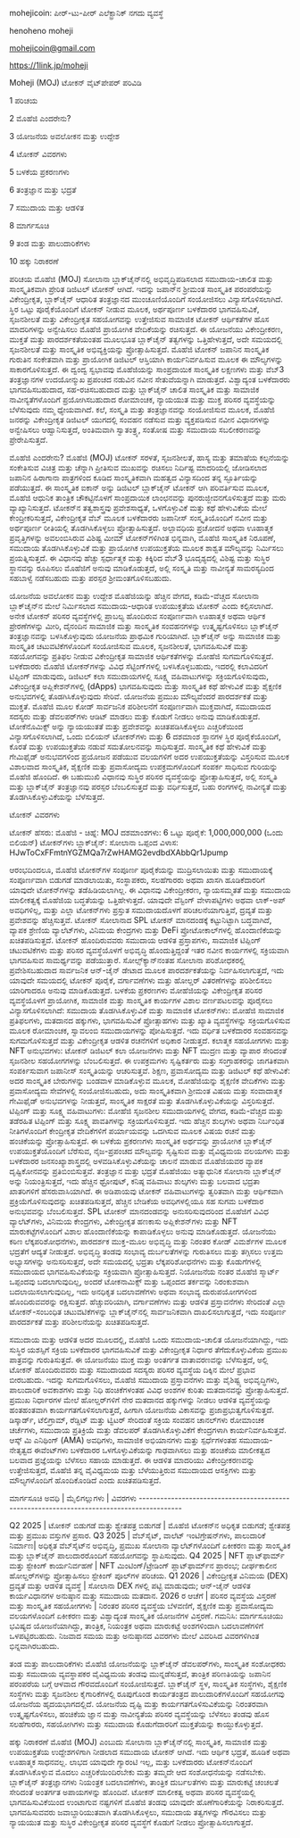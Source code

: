 mohejicoin: ಪೀರ್-ಟು-ಪೀರ್ ಎಲೆಕ್ಟ್ರಾನಿಕ್ ನಗದು ವ್ಯವಸ್ಥೆ

henoheno moheji

mohejicoin@gmail.com

https://1link.jp/moheji

Moheji (MOJ) ಟೋಕನ್ ವೈಟ್‌ಪೇಪರ್ ಪರಿವಿಡಿ

1 ಪರಿಚಯ

2 ಮೊಹೆಜಿ ಎಂದರೇನು?

3 ಯೋಜನೆಯ ಅವಲೋಕನ ಮತ್ತು ಉದ್ದೇಶ

4 ಟೋಕನ್ ವಿವರಗಳು

5 ಬಳಕೆಯ ಪ್ರಕರಣಗಳು

6 ತಂತ್ರಜ್ಞಾನ ಮತ್ತು ಭದ್ರತೆ

7 ಸಮುದಾಯ ಮತ್ತು ಆಡಳಿತ

8 ಮಾರ್ಗಸೂಚಿ

9 ತಂಡ ಮತ್ತು ಪಾಲುದಾರಿಕೆಗಳು

10 ಹಕ್ಕು ನಿರಾಕರಣೆ

ಪರಿಚಯ ಮೊಹೆಜಿ (MOJ) ಸೋಲಾನಾ ಬ್ಲಾಕ್‌ಚೈನ್‌ನಲ್ಲಿ ಅಭಿವೃದ್ಧಿಪಡಿಸಲಾದ ಸಮುದಾಯ-ಚಾಲಿತ ಮತ್ತು ಸಾಂಸ್ಕೃತಿಕವಾಗಿ ಪ್ರೇರಿತ ಡಿಜಿಟಲ್ ಟೋಕನ್ ಆಗಿದೆ. ಇದನ್ನು ಜಪಾನ್‌ನ ಶ್ರೀಮಂತ ಸಾಂಸ್ಕೃತಿಕ ಪರಂಪರೆಯನ್ನು ವಿಕೇಂದ್ರೀಕೃತ, ಬ್ಲಾಕ್‌ಚೈನ್ ಆಧಾರಿತ ತಂತ್ರಜ್ಞಾನದ ಮುಂಚೂಣಿಯೊಂದಿಗೆ ಸಂಯೋಜಿಸಲು ವಿನ್ಯಾಸಗೊಳಿಸಲಾಗಿದೆ. ಸ್ಥಿರ ಒಟ್ಟು ಪೂರೈಕೆಯೊಂದಿಗೆ ಟೋಕನ್ ನೀಡುವ ಮೂಲಕ, ಅರ್ಥಪೂರ್ಣ ಬಳಕೆದಾರರ ಭಾಗವಹಿಸುವಿಕೆ, ಸೃಜನಶೀಲತೆ ಮತ್ತು ವಿಕೇಂದ್ರೀಕೃತ ಸಹಯೋಗವನ್ನು ಉತ್ತೇಜಿಸುವ ಸಾಮಾಜಿಕ ಟೋಕನ್ ಆರ್ಥಿಕತೆಗಳ ಹೊಸ ಮಾದರಿಗಳನ್ನು ಅನ್ವೇಷಿಸಲು ಮೊಹೆಜಿ ಪ್ರಾಯೋಗಿಕ ವೇದಿಕೆಯನ್ನು ರಚಿಸುತ್ತದೆ. ಈ ಯೋಜನೆಯು ವಿಕೇಂದ್ರೀಕರಣ, ಮುಕ್ತತೆ ಮತ್ತು ಪಾರದರ್ಶಕತೆಯಂತಹ ಮೂಲಭೂತ ಬ್ಲಾಕ್‌ಚೈನ್ ತತ್ವಗಳನ್ನು ಒತ್ತಿಹೇಳುತ್ತದೆ, ಅದೇ ಸಮಯದಲ್ಲಿ ಸೃಜನಶೀಲತೆ ಮತ್ತು ಸಾಂಸ್ಕೃತಿಕ ಅಭಿವ್ಯಕ್ತಿಯನ್ನು ಪ್ರೋತ್ಸಾಹಿಸುತ್ತದೆ. ಮೊಹೆಜಿ ಟೋಕನ್ ಜಪಾನಿನ ಸಾಂಸ್ಕೃತಿಕ ಗುರುತಿನ ಸಂಕೇತವಾಗಿ ಮತ್ತು ಪ್ರಾಯೋಗಿಕ ಡಿಜಿಟಲ್ ಆಸ್ತಿಯಾಗಿ ಕಾರ್ಯನಿರ್ವಹಿಸುವ ಮೂಲಕ ಈ ಮೌಲ್ಯಗಳನ್ನು ಸಾಕಾರಗೊಳಿಸುತ್ತದೆ. ಈ ದ್ವಂದ್ವ ಸ್ವಭಾವವು ಮೊಹೆಜಿಯನ್ನು ಸಾಂಪ್ರದಾಯಿಕ ಸಾಂಸ್ಕೃತಿಕ ಲಕ್ಷಣಗಳು ಮತ್ತು ವೆಬ್3 ತಂತ್ರಜ್ಞಾನಗಳ ಉದಯೋನ್ಮುಖ ಪ್ರಪಂಚದ ನಡುವಿನ ನವೀನ ಸೇತುವೆಯನ್ನಾಗಿ ಮಾಡುತ್ತದೆ. ವಿಶ್ವಾದ್ಯಂತ ಬಳಕೆದಾರರು ಭಾಗವಹಿಸಬಹುದಾದ, ಸಹ-ರಚಿಸಬಹುದಾದ ಮತ್ತು ಬ್ಲಾಕ್‌ಚೈನ್ ಚಾಲಿತ ಸಾಂಸ್ಕೃತಿಕ ಮತ್ತು ಸಾಮಾಜಿಕ ನಾವೀನ್ಯತೆಗಳೊಂದಿಗೆ ಪ್ರಯೋಗಿಸಬಹುದಾದ ರೋಮಾಂಚಕ, ನ್ಯಾಯಯುತ ಮತ್ತು ಮುಕ್ತ ಪರಿಸರ ವ್ಯವಸ್ಥೆಯನ್ನು ಬೆಳೆಸುವುದು ನಮ್ಮ ಧ್ಯೇಯವಾಗಿದೆ. ಕಲೆ, ಸಂಸ್ಕೃತಿ ಮತ್ತು ತಂತ್ರಜ್ಞಾನವನ್ನು ಸಂಯೋಜಿಸುವ ಮೂಲಕ, ಮೊಹೆಜಿ ಜನರನ್ನು ವಿಕೇಂದ್ರೀಕೃತ ಡಿಜಿಟಲ್ ಯುಗದಲ್ಲಿ ಸಂವಹನ ನಡೆಸುವ ಮತ್ತು ವ್ಯಕ್ತಪಡಿಸುವ ನವೀನ ವಿಧಾನಗಳನ್ನು ಅನ್ವೇಷಿಸಲು ಆಹ್ವಾನಿಸುತ್ತದೆ, ಅಂತಿಮವಾಗಿ ಸ್ವಾತಂತ್ರ್ಯ, ಸಂತೋಷ ಮತ್ತು ಸಮುದಾಯ ಸಬಲೀಕರಣವನ್ನು ಪ್ರೇರೇಪಿಸುತ್ತದೆ.

ಮೊಹೆಜಿ ಎಂದರೇನು? ಮೊಹೆಜಿ (MOJ) ಟೋಕನ್ ಸರಳತೆ, ಸೃಜನಶೀಲತೆ, ಹಾಸ್ಯ ಮತ್ತು ತಮಾಷೆಯ ಕಲ್ಪನೆಯನ್ನು ಸಂಕೇತಿಸುವ ವಿಚಿತ್ರ ಮತ್ತು ಚೆನ್ನಾಗಿ ಪ್ರೀತಿಸುವ ಮುಖವನ್ನು ರಚಿಸಲು ನಿರ್ದಿಷ್ಟ ಮಾದರಿಯಲ್ಲಿ ಜೋಡಿಸಲಾದ ಜಪಾನಿನ ಹಿರಾಗಾನಾ ಪಾತ್ರಗಳಿಂದ ಕೂಡಿದ ಸಾಂಸ್ಕೃತಿಕವಾಗಿ ಮಹತ್ವದ ವಿನ್ಯಾಸದಿಂದ ತನ್ನ ಸ್ಫೂರ್ತಿಯನ್ನು ಪಡೆಯುತ್ತದೆ. ಈ ಸಾಂಸ್ಕೃತಿಕ ಐಕಾನ್ ಅನ್ನು ಡಿಜಿಟಲ್ ಬ್ಲಾಕ್‌ಚೈನ್ ಟೋಕನ್ ಆಗಿ ಪರಿವರ್ತಿಸುವ ಮೂಲಕ, ಮೊಹೆಜಿ ಆಧುನಿಕ ತಾಂತ್ರಿಕ ಚೌಕಟ್ಟಿನೊಳಗೆ ಸಾಂಪ್ರದಾಯಿಕ ಲಾಂಛನವನ್ನು ಪುನರುಜ್ಜೀವನಗೊಳಿಸುತ್ತದೆ ಮತ್ತು ಮರು ವ್ಯಾಖ್ಯಾನಿಸುತ್ತದೆ. ಟೋಕನ್‌ನ ತತ್ವಶಾಸ್ತ್ರವು ಪ್ರವೇಶಸಾಧ್ಯತೆ, ಒಳಗೊಳ್ಳುವಿಕೆ ಮತ್ತು ಕಥೆ ಹೇಳುವಿಕೆಯ ಮೇಲೆ ಕೇಂದ್ರೀಕರಿಸುತ್ತದೆ, ವಿಕೇಂದ್ರೀಕೃತ ವೆಬ್ ಮೂಲಕ ಬಳಕೆದಾರರು ಜಪಾನೀಸ್ ಸಂಸ್ಕೃತಿಯೊಂದಿಗೆ ನವೀನ ಮತ್ತು ಅರ್ಥಪೂರ್ಣ ರೀತಿಯಲ್ಲಿ ತೊಡಗಿಸಿಕೊಳ್ಳಲು ಪ್ರೋತ್ಸಾಹಿಸುತ್ತದೆ. ಅಲ್ಪಾವಧಿಯ ಪ್ರಚೋದನೆ ಅಥವಾ ಊಹಾತ್ಮಕ ಪ್ರವೃತ್ತಿಗಳನ್ನು ಅವಲಂಬಿಸಿರುವ ವಿಶಿಷ್ಟ ಮೀಮ್ ಟೋಕನ್‌ಗಳಿಗಿಂತ ಭಿನ್ನವಾಗಿ, ಮೊಹೆಜಿ ಸಾಂಸ್ಕೃತಿಕ ನಿರೂಪಣೆ, ಸಮುದಾಯ ತೊಡಗಿಸಿಕೊಳ್ಳುವಿಕೆ ಮತ್ತು ಪ್ರಾಯೋಗಿಕ ಉಪಯುಕ್ತತೆಯ ಮೂಲಕ ಶಾಶ್ವತ ಮೌಲ್ಯವನ್ನು ನಿರ್ಮಿಸಲು ಪ್ರಯತ್ನಿಸುತ್ತದೆ. ಈ ವಿಧಾನವು ಹೆಚ್ಚು ಸ್ಪರ್ಧಾತ್ಮಕ ಮತ್ತು ಕಿಕ್ಕಿರಿದ ವೆಬ್3 ಭೂದೃಶ್ಯದಲ್ಲಿ ವಿಶಿಷ್ಟ ಮತ್ತು ಸುಸ್ಥಿರ ಸ್ಥಾನವನ್ನು ರೂಪಿಸಲು ಮೊಹೆಜಿಗೆ ಅನುವು ಮಾಡಿಕೊಡುತ್ತದೆ, ಅಲ್ಲಿ ಸಂಸ್ಕೃತಿ ಮತ್ತು ನಾವೀನ್ಯತೆ ಸಾಮರಸ್ಯದಿಂದ ಸಹಬಾಳ್ವೆ ನಡೆಸಬಹುದು ಮತ್ತು ಪರಸ್ಪರ ಶ್ರೀಮಂತಗೊಳಿಸಬಹುದು.

ಯೋಜನೆಯ ಅವಲೋಕನ ಮತ್ತು ಉದ್ದೇಶ ಮೊಹೆಜಿಯನ್ನು ಹೆಚ್ಚಿನ ವೇಗದ, ಕಡಿಮೆ-ವೆಚ್ಚದ ಸೋಲಾನಾ ಬ್ಲಾಕ್‌ಚೈನ್‌ನ ಮೇಲೆ ನಿರ್ಮಿಸಲಾದ ಸಮುದಾಯ-ಆಧಾರಿತ ಉಪಯುಕ್ತತೆಯ ಟೋಕನ್ ಎಂದು ಕಲ್ಪಿಸಲಾಗಿದೆ. ಅನೇಕ ಟೋಕನ್ ಪರಿಸರ ವ್ಯವಸ್ಥೆಗಳಲ್ಲಿ ಪ್ರಾಬಲ್ಯ ಹೊಂದಿರುವ ಸಂಪೂರ್ಣವಾಗಿ ಊಹಾತ್ಮಕ ಅಥವಾ ಆರ್ಥಿಕ ಪ್ರೇರಣೆಗಳನ್ನು ಮೀರಿ, ದೈನಂದಿನ ಸಾಮಾಜಿಕ ಮತ್ತು ಸಾಂಸ್ಕೃತಿಕ ಸಂವಹನಗಳನ್ನು ಉತ್ಕೃಷ್ಟಗೊಳಿಸಲು ಬ್ಲಾಕ್‌ಚೈನ್ ತಂತ್ರಜ್ಞಾನವನ್ನು ಬಳಸಿಕೊಳ್ಳುವುದು ಯೋಜನೆಯ ಪ್ರಾಥಮಿಕ ಗುರಿಯಾಗಿದೆ. ಬ್ಲಾಕ್‌ಚೈನ್‌ ಅನ್ನು ಸಾಮಾಜಿಕ ಮತ್ತು ಸಾಂಸ್ಕೃತಿಕ ಚಟುವಟಿಕೆಗಳೊಂದಿಗೆ ಸಂಯೋಜಿಸುವ ಮೂಲಕ, ಸೃಜನಶೀಲತೆ, ಭಾಗವಹಿಸುವಿಕೆ ಮತ್ತು ಸಹಯೋಗವನ್ನು ಪ್ರತಿಫಲ ನೀಡುವ ವಿಕೇಂದ್ರೀಕೃತ ಸಾಮಾಜಿಕ ಆರ್ಥಿಕತೆಗಳನ್ನು ಮೋಹೆಜಿ ಸುಗಮಗೊಳಿಸುತ್ತದೆ. ಬಳಕೆದಾರರು ಮೊಹೆಜಿ ಟೋಕನ್‌ಗಳನ್ನು ವಿವಿಧ ಸೆಟ್ಟಿಂಗ್‌ಗಳಲ್ಲಿ ಬಳಸಿಕೊಳ್ಳಬಹುದು, ಇದರಲ್ಲಿ ಕಲಾವಿದರಿಗೆ ಟಿಪ್ಪಿಂಗ್ ಮಾಡುವುದು, ಡಿಜಿಟಲ್ ಕಲಾ ಸಮುದಾಯಗಳಲ್ಲಿ ಸೂಕ್ಷ್ಮ ವಹಿವಾಟುಗಳನ್ನು ಸಕ್ರಿಯಗೊಳಿಸುವುದು, ವಿಕೇಂದ್ರೀಕೃತ ಅಪ್ಲಿಕೇಶನ್‌ಗಳಲ್ಲಿ (dApps) ಭಾಗವಹಿಸುವುದು ಮತ್ತು ಸಾಂಸ್ಕೃತಿಕ ಕಥೆ ಹೇಳುವಿಕೆ ಮತ್ತು ಶೈಕ್ಷಣಿಕ ಅನುಭವಗಳಲ್ಲಿ ತೊಡಗಿಸಿಕೊಳ್ಳುವುದು ಸೇರಿವೆ. ಯೋಜನೆಯ ಪ್ರಮುಖ ಮೌಲ್ಯವೆಂದರೆ ಪಾರದರ್ಶಕತೆ ಮತ್ತು ಮುಕ್ತತೆ. ಮೊಹೆಜಿ ಮೂಲ ಕೋಡ್ ಸಾರ್ವಜನಿಕ ಪರಿಶೀಲನೆಗೆ ಸಂಪೂರ್ಣವಾಗಿ ಮುಕ್ತವಾಗಿದೆ, ಸಮುದಾಯದ ಸದಸ್ಯರು ಮತ್ತು ಡೆವಲಪರ್‌ಗಳು ಆಡಿಟ್ ಮಾಡಲು ಮತ್ತು ಕೊಡುಗೆ ನೀಡಲು ಅನುವು ಮಾಡಿಕೊಡುತ್ತದೆ. ಟೋಕೆನೊಮಿಕ್ಸ್ ಅನ್ನು ನ್ಯಾಯಯುತತೆ ಮತ್ತು ಪ್ರವೇಶವನ್ನು ಖಚಿತಪಡಿಸಿಕೊಳ್ಳಲು ಎಚ್ಚರಿಕೆಯಿಂದ ವಿನ್ಯಾಸಗೊಳಿಸಲಾಗಿದೆ, ಒಂದು ಬಿಲಿಯನ್ ಟೋಕನ್‌ಗಳು ಮತ್ತು 6 ದಶಮಾಂಶ ಸ್ಥಾನಗಳ ಸ್ಥಿರ ಪೂರೈಕೆಯೊಂದಿಗೆ, ಕೊರತೆ ಮತ್ತು ಉಪಯುಕ್ತತೆಯ ನಡುವೆ ಸಮತೋಲನವನ್ನು ಸಾಧಿಸುತ್ತದೆ. ಸಾಂಸ್ಕೃತಿಕ ಕಥೆ ಹೇಳುವಿಕೆ ಮತ್ತು ಗೇಮಿಫೈಡ್ ಅನುಭವಗಳಿಂದ ಪ್ರಯೋಜನ ಪಡೆಯುವ ವಲಯಗಳಿಗೆ ಅದರ ಉಪಯುಕ್ತತೆಯನ್ನು ವಿಸ್ತರಿಸುವ ಮೂಲಕ ವಿಶಾಲವಾದ ಸಾಂಸ್ಕೃತಿಕ, ಶೈಕ್ಷಣಿಕ ಮತ್ತು ಪ್ರವಾಸೋದ್ಯಮ ಉಪಕ್ರಮಗಳೊಂದಿಗೆ ಸಂಪರ್ಕ ಸಾಧಿಸುವ ಗುರಿಯನ್ನು ಮೊಹೆಜಿ ಹೊಂದಿದೆ. ಈ ಬಹುಮುಖಿ ವಿಧಾನವು ಸುಸ್ಥಿರ ಪರಿಸರ ವ್ಯವಸ್ಥೆಯನ್ನು ಪ್ರೋತ್ಸಾಹಿಸುತ್ತದೆ, ಅಲ್ಲಿ ಸಂಸ್ಕೃತಿ ಮತ್ತು ಬ್ಲಾಕ್‌ಚೈನ್ ತಂತ್ರಜ್ಞಾನವು ಪರಸ್ಪರ ಬೆಂಬಲಿಸುತ್ತದೆ ಮತ್ತು ವರ್ಧಿಸುತ್ತದೆ, ಬಹು ರಂಗಗಳಲ್ಲಿ ನಾವೀನ್ಯತೆ ಮತ್ತು ತೊಡಗಿಸಿಕೊಳ್ಳುವಿಕೆಯನ್ನು ಬೆಳೆಸುತ್ತದೆ.

ಟೋಕನ್ ವಿವರಗಳು

ಟೋಕನ್ ಹೆಸರು: ಮೊಹೆಜಿ - ಚಿಹ್ನೆ: MOJ
ದಶಮಾಂಶಗಳು: 6
ಒಟ್ಟು ಪೂರೈಕೆ: 1,000,000,000 (ಒಂದು ಬಿಲಿಯನ್) ಟೋಕನ್‌ಗಳು
ಬ್ಲಾಕ್‌ಚೈನ್: ಸೋಲಾನಾ
ಒಪ್ಪಂದ ವಿಳಾಸ: HJwToCxFFmtnYGZMQa7rZwHAMG2evdbdXAbbQr1Jpump

ಆರಂಭದಿಂದಲೂ, ಮೊಹೆಜಿ ಟೋಕನ್‌ಗಳ ಸಂಪೂರ್ಣ ಪೂರೈಕೆಯನ್ನು ಮುದ್ರಿಸಲಾಯಿತು ಮತ್ತು ಸಮುದಾಯಕ್ಕೆ ಸಂಪೂರ್ಣವಾಗಿ ಬಿಡುಗಡೆ ಮಾಡಲಾಯಿತು, ಸಂಸ್ಥಾಪಕರು, ಸಲಹೆಗಾರರು ಅಥವಾ ಖಾಸಗಿ ಹೂಡಿಕೆದಾರರಿಗೆ ಯಾವುದೇ ಟೋಕನ್‌ಗಳನ್ನು ತಡೆಹಿಡಿಯಲಾಗಿಲ್ಲ. ಈ ವಿಧಾನವು ವಿಕೇಂದ್ರೀಕರಣ, ನ್ಯಾಯಸಮ್ಮತತೆ ಮತ್ತು ಸಮುದಾಯ ಮಾಲೀಕತ್ವಕ್ಕೆ ಮೊಹೆಜಿಯ ಬದ್ಧತೆಯನ್ನು ಒತ್ತಿಹೇಳುತ್ತದೆ. ಯಾವುದೇ ವೆಸ್ಟಿಂಗ್ ವೇಳಾಪಟ್ಟಿಗಳು ಅಥವಾ ಲಾಕ್-ಅಪ್ ಅವಧಿಗಳಿಲ್ಲ, ಮತ್ತು ಎಲ್ಲಾ ಟೋಕನ್‌ಗಳು ಪ್ರಸ್ತುತ ಸಮುದಾಯದೊಳಗೆ ಪರಿಚಲನೆಯಾಗುತ್ತಿವೆ, ದ್ರವ್ಯತೆ ಮತ್ತು ಪ್ರವೇಶವನ್ನು ಹೆಚ್ಚಿಸುತ್ತವೆ. ಟೋಕನ್ ಸೋಲಾನಾದ SPL ಟೋಕನ್ ಮಾನದಂಡಕ್ಕೆ ಕಟ್ಟುನಿಟ್ಟಾಗಿ ಬದ್ಧವಾಗಿದೆ, ವ್ಯಾಪಕ ಶ್ರೇಣಿಯ ವ್ಯಾಲೆಟ್‌ಗಳು, ವಿನಿಮಯ ಕೇಂದ್ರಗಳು ಮತ್ತು DeFi ಪ್ರೋಟೋಕಾಲ್‌ಗಳಲ್ಲಿ ಹೊಂದಾಣಿಕೆಯನ್ನು ಖಚಿತಪಡಿಸುತ್ತದೆ. ಟೋಕನ್ ಹೊಂದಿರುವವರು ಸಮುದಾಯ ಆಡಳಿತ ಪ್ರಸ್ತಾಪಗಳು, ಸಾಮಾಜಿಕ ಟಿಪ್ಪಿಂಗ್ ಚಟುವಟಿಕೆಗಳು ಮತ್ತು ಪರಿಸರ ವ್ಯವಸ್ಥೆಯೊಳಗೆ ಅಭಿವೃದ್ಧಿ ಹೊಂದುತ್ತಿದ್ದಂತೆ ಇತರ ನವೀನ ಕಾರ್ಯಗಳಲ್ಲಿ ಸಕ್ರಿಯವಾಗಿ ಭಾಗವಹಿಸುವ ಸಾಮರ್ಥ್ಯವನ್ನು ಪಡೆಯುತ್ತಾರೆ. ಸೋಲ್ಸ್‌ಕ್ಯಾನ್‌ನಂತಹ ಸೋಲಾನಾ ಪರಿಶೋಧಕರಲ್ಲಿ ಪ್ರವೇಶಿಸಬಹುದಾದ ಸಾರ್ವಜನಿಕ ಆನ್-ಚೈನ್ ಡೇಟಾದ ಮೂಲಕ ಪಾರದರ್ಶಕತೆಯನ್ನು ನಿರ್ವಹಿಸಲಾಗುತ್ತದೆ, ಇದು ಯಾವುದೇ ಸಮಯದಲ್ಲಿ ಟೋಕನ್ ಪೂರೈಕೆ, ವರ್ಗಾವಣೆಗಳು ಮತ್ತು ಹೋಲ್ಡರ್ ವಿತರಣೆಗಳನ್ನು ಪರಿಶೀಲಿಸಲು ಯಾರಿಗಾದರೂ ಅನುವು ಮಾಡಿಕೊಡುತ್ತದೆ.
ಬಳಕೆಯ ಪ್ರಕರಣಗಳು ಮೋಹೆಜಿಯನ್ನು ವಿಕೇಂದ್ರೀಕೃತ ಪರಿಸರ ವ್ಯವಸ್ಥೆಯೊಳಗೆ ಪ್ರಾಯೋಗಿಕ, ಸಾಮಾಜಿಕ ಮತ್ತು ಸಾಂಸ್ಕೃತಿಕ ಕಾರ್ಯಗಳ ವಿಶಾಲ ವರ್ಣಪಟಲವನ್ನು ಪೂರೈಸಲು ವಿನ್ಯಾಸಗೊಳಿಸಲಾಗಿದೆ:
ಸಮುದಾಯ ತೊಡಗಿಸಿಕೊಳ್ಳುವಿಕೆ ಮತ್ತು ಸಾಮಾಜಿಕ ಟೋಕನ್‌ಗಳು: ಮೋಹೆಜಿ ಸಾಮಾಜಿಕ ಪ್ರತಿಫಲಗಳು, ಮತದಾನದ ಹಕ್ಕುಗಳು, ಭಾಗವಹಿಸುವಿಕೆ ಪ್ರೋತ್ಸಾಹಗಳು ಮತ್ತು ಖ್ಯಾತಿ ವ್ಯವಸ್ಥೆಗಳನ್ನು ಸಕ್ರಿಯಗೊಳಿಸುವ ಮೂಲಕ ರೋಮಾಂಚಕ, ಸ್ವಾವಲಂಬಿ ಸಮುದಾಯಗಳನ್ನು ಪೋಷಿಸುತ್ತದೆ. ಇದು ವರ್ಧಿತ ಬಳಕೆದಾರರ ಸಂವಹನವನ್ನು ಸುಗಮಗೊಳಿಸುತ್ತದೆ ಮತ್ತು ವಿಕೇಂದ್ರೀಕೃತ ಆಡಳಿತ ರಚನೆಗಳಿಗೆ ಅಧಿಕಾರ ನೀಡುತ್ತದೆ.
ಕಲಾತ್ಮಕ ಸಹಯೋಗಗಳು ಮತ್ತು NFT ಅನುಭವಗಳು: ಟೋಕನ್ ಡಿಜಿಟಲ್ ಕಲಾ ಯೋಜನೆಗಳು ಮತ್ತು NFT ಮುದ್ರಣ ಮತ್ತು ವ್ಯಾಪಾರ ಸೇರಿದಂತೆ ಸೃಜನಶೀಲ ಸಹಯೋಗಗಳನ್ನು ಬೆಂಬಲಿಸುತ್ತದೆ. ಈ ಉಪಕ್ರಮಗಳು ಸೃಷ್ಟಿಕರ್ತರು ಮತ್ತು ಸಂಗ್ರಾಹಕರನ್ನು ಜಾಗತಿಕವಾಗಿ ಸಂಪರ್ಕಿಸುವಾಗ ಜಪಾನೀಸ್ ಸಂಸ್ಕೃತಿಯನ್ನು ಆಚರಿಸುತ್ತವೆ.
ಶಿಕ್ಷಣ, ಪ್ರವಾಸೋದ್ಯಮ ಮತ್ತು ಡಿಜಿಟಲ್ ಕಥೆ ಹೇಳುವಿಕೆ: ಅದರ ಸಾಂಸ್ಕೃತಿಕ ಬೇರುಗಳನ್ನು ಬಂಡವಾಳ ಮಾಡಿಕೊಳ್ಳುವ ಮೂಲಕ, ಮೋಹೆಜಿಯನ್ನು ಶೈಕ್ಷಣಿಕ ವೇದಿಕೆಗಳು ಮತ್ತು ಪ್ರವಾಸೋದ್ಯಮ ಸೇವೆಗಳಲ್ಲಿ ಸಂಯೋಜಿಸಬಹುದು, ಅದು ಸಾಂಸ್ಕೃತಿಕವಾಗಿ ಶ್ರೀಮಂತ ವಿಷಯ ಮತ್ತು ಸಂವಾದಾತ್ಮಕ ಗೇಮಿಫೈಡ್ ಅನುಭವಗಳನ್ನು ನೀಡುತ್ತದೆ, ಸಾಂಸ್ಕೃತಿಕ ಸಾಕ್ಷರತೆ ಮತ್ತು ತೊಡಗಿಸಿಕೊಳ್ಳುವಿಕೆಯನ್ನು ವಿಸ್ತರಿಸುತ್ತದೆ.
ಟಿಪ್ಪಿಂಗ್ ಮತ್ತು ಸೂಕ್ಷ್ಮ ವಹಿವಾಟುಗಳು: ಮೋಹೆಜಿ ಸೃಜನಶೀಲ ಸಮುದಾಯಗಳಲ್ಲಿ ವೇಗದ, ಕಡಿಮೆ-ವೆಚ್ಚದ ಮತ್ತು ತಡೆರಹಿತ ಟಿಪ್ಪಿಂಗ್ ಮತ್ತು ಸೂಕ್ಷ್ಮ ಪಾವತಿಗಳನ್ನು ಸಕ್ರಿಯಗೊಳಿಸುತ್ತದೆ. ಇದು ಹೆಚ್ಚಿನ ಶುಲ್ಕಗಳು ಅಥವಾ ನಿರ್ಬಂಧಿತ ನೀತಿಗಳೊಂದಿಗೆ ಕೇಂದ್ರೀಕೃತ ವೇದಿಕೆಗಳಿಗೆ ಪರ್ಯಾಯವನ್ನು ಒದಗಿಸುವ ಮೂಲಕ ವಿಷಯ ರಚನೆ ಮತ್ತು ಹಂಚಿಕೆಯನ್ನು ಪ್ರೋತ್ಸಾಹಿಸುತ್ತದೆ. ಈ ಬಳಕೆಯ ಪ್ರಕರಣಗಳು ಸಾಂಸ್ಕೃತಿಕ ಅರ್ಥವನ್ನು ಪ್ರಾಯೋಗಿಕ ಬ್ಲಾಕ್‌ಚೈನ್ ಉಪಯುಕ್ತತೆಯೊಂದಿಗೆ ಬೆರೆಸುವ, ನೈಜ-ಪ್ರಪಂಚದ ಮೌಲ್ಯವನ್ನು ಸೃಷ್ಟಿಸುವ ಮತ್ತು ವೈವಿಧ್ಯಮಯ ವಲಯಗಳು ಮತ್ತು ಬಳಕೆದಾರರ ಜನಸಂಖ್ಯಾಶಾಸ್ತ್ರದಲ್ಲಿ ಅಳವಡಿಸಿಕೊಳ್ಳುವಿಕೆಯನ್ನು ಚಾಲನೆ ಮಾಡುವ ಮೊಹೆಜಿಯವರ ವ್ಯಾಪಕ ದೃಷ್ಟಿಕೋನವನ್ನು ಪ್ರತಿಬಿಂಬಿಸುತ್ತವೆ.
ತಂತ್ರಜ್ಞಾನ ಮತ್ತು ಭದ್ರತೆ ಮೊಹೆಜಿಯು ಅತ್ಯಾಧುನಿಕ ಸೋಲಾನಾ ಬ್ಲಾಕ್‌ಚೈನ್ ಅನ್ನು ನಿಯಂತ್ರಿಸುತ್ತದೆ, ಇದು ಹೆಚ್ಚಿನ ಥ್ರೋಪುಟ್, ಕನಿಷ್ಠ ವಹಿವಾಟು ಶುಲ್ಕಗಳು ಮತ್ತು ಬಲವಾದ ಭದ್ರತಾ ಖಾತರಿಗಳಿಗೆ ಹೆಸರುವಾಸಿಯಾಗಿದೆ. ಈ ಅಡಿಪಾಯವು ಟೋಕನ್ ವಹಿವಾಟುಗಳನ್ನು ತ್ವರಿತವಾಗಿ ಮತ್ತು ಆರ್ಥಿಕವಾಗಿ ಪ್ರಕ್ರಿಯೆಗೊಳಿಸುವುದನ್ನು ಖಚಿತಪಡಿಸುತ್ತದೆ, ಹೆಚ್ಚಿನ ಬೇಡಿಕೆಯ ಅವಧಿಗಳಲ್ಲಿಯೂ ಸಹ ಸುಗಮ ಬಳಕೆದಾರ ಅನುಭವವನ್ನು ಬೆಂಬಲಿಸುತ್ತದೆ. SPL ಟೋಕನ್ ಮಾನದಂಡವನ್ನು ಅನುಸರಿಸುವುದರಿಂದ ಮೊಹೆಜಿಗೆ ವಿವಿಧ ವ್ಯಾಲೆಟ್‌ಗಳು, ವಿನಿಮಯ ಕೇಂದ್ರಗಳು, ವಿಕೇಂದ್ರೀಕೃತ ಹಣಕಾಸು ಅಪ್ಲಿಕೇಶನ್‌ಗಳು ಮತ್ತು NFT ಮಾರುಕಟ್ಟೆಗಳೊಂದಿಗೆ ವಿಶಾಲ ಹೊಂದಾಣಿಕೆಯನ್ನು ಕಾಪಾಡಿಕೊಳ್ಳಲು ಅನುವು ಮಾಡಿಕೊಡುತ್ತದೆ. ಯೋಜನೆಯು ಕಠಿಣ ಲೆಕ್ಕಪರಿಶೋಧನೆಗಳು, ಪಾರದರ್ಶಕ ಮುಕ್ತ-ಮೂಲ ಅಭಿವೃದ್ಧಿ ಮತ್ತು ನಿರಂತರ ಕೋಡ್ ವಿಮರ್ಶೆಗಳ ಮೂಲಕ ಭದ್ರತೆಗೆ ಆದ್ಯತೆ ನೀಡುತ್ತದೆ. ಅಭಿವೃದ್ಧಿ ತಂಡವು ಸಂಭಾವ್ಯ ದುರ್ಬಲತೆಗಳನ್ನು ಗುರುತಿಸಲು ಮತ್ತು ತಗ್ಗಿಸಲು ಉತ್ತಮ ಅಭ್ಯಾಸಗಳನ್ನು ಅನುಸರಿಸುತ್ತದೆ, ಅದೇ ಸಮಯದಲ್ಲಿ ಭದ್ರತಾ ಲೆಕ್ಕಪರಿಶೋಧನೆಗಳು ಮತ್ತು ಕೊಡುಗೆಗಳಲ್ಲಿ ಸಮುದಾಯದ ಭಾಗವಹಿಸುವಿಕೆಯನ್ನು ಸಕ್ರಿಯವಾಗಿ ಪ್ರೋತ್ಸಾಹಿಸುತ್ತದೆ. ನಿಯೋಜನೆಯ ನಂತರ ಮೊಹೆಜಿ ಸ್ಮಾರ್ಟ್ ಒಪ್ಪಂದವು ಬದಲಾಗುವುದಿಲ್ಲ, ಅಂದರೆ ಟೋಕನಾಮಿಕ್ಸ್ ಮತ್ತು ಒಪ್ಪಂದದ ತರ್ಕವನ್ನು ನಿರಂಕುಶವಾಗಿ ಬದಲಾಯಿಸಲಾಗುವುದಿಲ್ಲ, ಇದು ಅನಧಿಕೃತ ಬದಲಾವಣೆಗಳು ಅಥವಾ ಸಂಭಾವ್ಯ ದುರುಪಯೋಗಗಳಿಂದ ಹೊಂದಿರುವವರನ್ನು ರಕ್ಷಿಸುತ್ತದೆ. ಹೆಚ್ಚುವರಿಯಾಗಿ, ವರ್ಗಾವಣೆಗಳು ಮತ್ತು ಆಡಳಿತ ಪ್ರಸ್ತಾವನೆಗಳು ಸೇರಿದಂತೆ ಎಲ್ಲಾ ಟೋಕನ್-ಸಂಬಂಧಿತ ಚಟುವಟಿಕೆಗಳನ್ನು ಬ್ಲಾಕ್‌ಚೈನ್‌ನಲ್ಲಿ ಸಾರ್ವಜನಿಕವಾಗಿ ದಾಖಲಿಸಲಾಗುತ್ತದೆ, ಇದು ಸಂಪೂರ್ಣ ಪಾರದರ್ಶಕತೆ ಮತ್ತು ಪರಿಶೀಲನೆಯನ್ನು ಖಚಿತಪಡಿಸುತ್ತದೆ.

ಸಮುದಾಯ ಮತ್ತು ಆಡಳಿತ ಅದರ ಮೂಲದಲ್ಲಿ, ಮೊಹೆಜಿ ಒಂದು ಸಮುದಾಯ-ಚಾಲಿತ ಯೋಜನೆಯಾಗಿದ್ದು, ಇದು ಸುಸ್ಥಿರ ಯಶಸ್ಸಿಗೆ ಸಕ್ರಿಯ ಬಳಕೆದಾರರ ಭಾಗವಹಿಸುವಿಕೆ ಮತ್ತು ವಿಕೇಂದ್ರೀಕೃತ ನಿರ್ಧಾರ ತೆಗೆದುಕೊಳ್ಳುವಿಕೆಯ ಪ್ರಮುಖ ಪಾತ್ರವನ್ನು ಗುರುತಿಸುತ್ತದೆ. ಈ ಯೋಜನೆಯು ಮುಕ್ತ ಮತ್ತು ಅಂತರ್ಗತ ವಾತಾವರಣವನ್ನು ಬೆಳೆಸುತ್ತದೆ, ಅಲ್ಲಿ ಟೋಕನ್ ಹೊಂದಿರುವವರು ಮತ್ತು ಸಮುದಾಯದ ಸದಸ್ಯರು ಪರಿಸರ ವ್ಯವಸ್ಥೆಯ ದಿಕ್ಕಿನ ಮೇಲೆ ಪ್ರಭಾವ ಬೀರಬಹುದು. ಇದನ್ನು ಸುಗಮಗೊಳಿಸಲು, ಮೊಹೆಜಿ ಸಮುದಾಯ ಪ್ರಸ್ತಾವನೆಗಳು ಮತ್ತು ವೈಶಿಷ್ಟ್ಯ ಅಭಿವೃದ್ಧಿಗಳು, ಪಾಲುದಾರಿಕೆ ಅವಕಾಶಗಳು ಮತ್ತು ನಿಧಿ ಹಂಚಿಕೆಗಳಂತಹ ವಿವಿಧ ಅಂಶಗಳ ಕುರಿತು ಮತದಾನವನ್ನು ಪ್ರೋತ್ಸಾಹಿಸುತ್ತದೆ. ಪ್ರಮುಖ ನಿರ್ಧಾರಗಳ ಮೇಲೆ ಹೋಲ್ಡರ್‌ಗಳಿಗೆ ನೇರ ಮತದಾನದ ಹಕ್ಕುಗಳನ್ನು ನೀಡಲು ಆಡಳಿತ ವ್ಯವಸ್ಥೆಯನ್ನು ಹಂತಹಂತವಾಗಿ ಕಾರ್ಯಗತಗೊಳಿಸಲಾಗುತ್ತದೆ, ಹೀಗಾಗಿ ಯೋಜನೆಯ ವಿಕಾಸವನ್ನು ಪ್ರಜಾಪ್ರಭುತ್ವಗೊಳಿಸುತ್ತದೆ. ಡಿಸ್ಕಾರ್ಡ್, ಟೆಲಿಗ್ರಾಮ್, ರೆಡ್ಡಿಟ್ ಮತ್ತು ಟ್ವಿಟರ್ ಸೇರಿದಂತೆ ಸಕ್ರಿಯ ಸಂವಹನ ಚಾನಲ್‌ಗಳು ರೋಮಾಂಚಕ ಚರ್ಚೆಗಳು, ಸಮುದಾಯ ಪ್ರತಿಕ್ರಿಯೆ ಮತ್ತು ಡೆವಲಪರ್ ತೊಡಗಿಸಿಕೊಳ್ಳುವಿಕೆಗೆ ಕೇಂದ್ರಗಳಾಗಿ ಕಾರ್ಯನಿರ್ವಹಿಸುತ್ತವೆ. ಆಸ್ಕ್ ಮಿ ಎನಿಥಿಂಗ್ (AMA) ಅವಧಿಗಳು, ಸಾಮಾಜಿಕ ಅಭಿಯಾನಗಳು ಮತ್ತು ಸ್ಪರ್ಧೆಗಳಂತಹ ಸಮುದಾಯ-ನೇತೃತ್ವದ ಈವೆಂಟ್‌ಗಳು ಬಳಕೆದಾರರ ಒಳಗೊಳ್ಳುವಿಕೆಯನ್ನು ಗಾಢವಾಗಿಸಲು ಮತ್ತು ಹಂಚಿಕೆಯ ಮಾಲೀಕತ್ವದ ಬಲವಾದ ಪ್ರಜ್ಞೆಯನ್ನು ಬೆಳೆಸಲು ಸಹಾಯ ಮಾಡುತ್ತದೆ. ಈ ಆಡಳಿತ ಮಾದರಿಯು ವಿಕೇಂದ್ರೀಕರಣವನ್ನು ಉತ್ತೇಜಿಸುತ್ತದೆ, ಮೊಹೆಜಿ ತನ್ನ ವೈವಿಧ್ಯಮಯ ಮತ್ತು ಬೆಳೆಯುತ್ತಿರುವ ಸಮುದಾಯದ ಆಸಕ್ತಿಗಳು ಮತ್ತು ಮೌಲ್ಯಗಳೊಂದಿಗೆ ಹೊಂದಿಕೊಂಡಿದೆ ಎಂದು ಖಚಿತಪಡಿಸುತ್ತದೆ.

ಮಾರ್ಗಸೂಚಿ ಅವಧಿ | ಮೈಲಿಗಲ್ಲುಗಳು | ವಿವರಗಳು ------------------------------------------------------------------------------------------

Q2 2025 | ಟೋಕನ್ ಬಿಡುಗಡೆ ಮತ್ತು ಶ್ವೇತಪತ್ರ ಬಿಡುಗಡೆ | ಮೊಹೆಜಿ ಟೋಕನ್‌ನ ಅಧಿಕೃತ ಬಿಡುಗಡೆ; ಶ್ವೇತಪತ್ರ ಮತ್ತು ಪ್ರಮುಖ ವಸ್ತುಗಳ ಪ್ರಸಾರ. Q3 2025 | ವೆಬ್‌ಸೈಟ್, ವಾಲೆಟ್ ಇಂಟಿಗ್ರೇಷನ್‌ಗಳು, ಪಾಲುದಾರಿಕೆ ನಿರ್ಮಾಣ| ಅಧಿಕೃತ ವೆಬ್‌ಸೈಟ್‌ನ ಅಭಿವೃದ್ಧಿ, ಪ್ರಮುಖ ಸೋಲಾನಾ ವ್ಯಾಲೆಟ್‌ಗಳೊಂದಿಗೆ ಏಕೀಕರಣ ಮತ್ತು ಸಾಂಸ್ಕೃತಿಕ ಮತ್ತು ಬ್ಲಾಕ್‌ಚೈನ್ ಪಾಲುದಾರರೊಂದಿಗೆ ಸಹಯೋಗವನ್ನು ಸ್ಥಾಪಿಸುವುದು. Q4 2025 | NFT ಪ್ಲಾಟ್‌ಫಾರ್ಮ್ ಮತ್ತು ಸ್ಟೇಕಿಂಗ್ ಕಾರ್ಯನಿರ್ವಹಣೆ | NFT ಮಿಂಟಿಂಗ್/ಟ್ರೇಡಿಂಗ್ ಪ್ಲಾಟ್‌ಫಾರ್ಮ್‌ನ ಪ್ರಾರಂಭ; ದೀರ್ಘಕಾಲೀನ ಹೋಲ್ಡರ್‌ಗಳನ್ನು ಪ್ರೋತ್ಸಾಹಿಸಲು ಸ್ಟೇಕಿಂಗ್ ಪೂಲ್‌ಗಳ ಪರಿಚಯ. Q1 2026 | ವಿಕೇಂದ್ರೀಕೃತ ವಿನಿಮಯ (DEX) ದ್ರವ್ಯತೆ ಮತ್ತು ಆಡಳಿತ ವ್ಯವಸ್ಥೆ | ಸೋಲಾನಾ DEX ಗಳಲ್ಲಿ ಪಟ್ಟಿ ಮಾಡುವುದು; ಆನ್-ಚೈನ್ ಆಡಳಿತ ಕಾರ್ಯವಿಧಾನಗಳ ಅನುಷ್ಠಾನ ಮತ್ತು ಸಮುದಾಯ ಮತದಾನ. 2026 ರ ಆಚೆಗೆ | ಪರಿಸರ ವ್ಯವಸ್ಥೆಯ ವಿಸ್ತರಣೆ ಮತ್ತು ಸಾಂಸ್ಕೃತಿಕ ಸಹಯೋಗಗಳು | ನಿರಂತರ ಪರಿಸರ ವ್ಯವಸ್ಥೆಯ ಬೆಳವಣಿಗೆ, ಶೈಕ್ಷಣಿಕ ಮತ್ತು ಪ್ರವಾಸೋದ್ಯಮ ವಲಯಗಳೊಂದಿಗೆ ಏಕೀಕರಣ ಮತ್ತು ವಿಶ್ವಾದ್ಯಂತ ಸಾಂಸ್ಕೃತಿಕ ಯೋಜನೆಗಳ ವಿಸ್ತರಣೆ. ಗಮನಿಸಿ: ಮಾರ್ಗಸೂಚಿಯು ಭವಿಷ್ಯದ ಯೋಜನೆಯಾಗಿದ್ದು, ತಾಂತ್ರಿಕ, ನಿಯಂತ್ರಕ ಅಥವಾ ಮಾರುಕಟ್ಟೆ ಅಂಶಗಳಿಂದಾಗಿ ಬದಲಾವಣೆಗಳಿಗೆ ಒಳಪಟ್ಟಿರಬಹುದು. ನಿಜವಾದ ಸಮಯ ಮತ್ತು ಅನುಷ್ಠಾನದ ವಿವರಗಳು ಮೇಲೆ ವಿವರಿಸಿದ ವಿವರಗಳಿಗಿಂತ ಭಿನ್ನವಾಗಿರಬಹುದು.

ತಂಡ ಮತ್ತು ಪಾಲುದಾರಿಕೆಗಳು ಮೊಹೆಜಿ ಯೋಜನೆಯನ್ನು ಬ್ಲಾಕ್‌ಚೈನ್ ಡೆವಲಪರ್‌ಗಳು, ಸಾಂಸ್ಕೃತಿಕ ಸಂಶೋಧಕರು ಮತ್ತು ಸಮುದಾಯ ವ್ಯವಸ್ಥಾಪಕರ ವೈವಿಧ್ಯಮಯ ತಂಡವು ಮುನ್ನಡೆಸುತ್ತದೆ, ತಾಂತ್ರಿಕ ಪರಿಣತಿಯನ್ನು ಜಪಾನಿನ ಪರಂಪರೆಯ ಬಗ್ಗೆ ಆಳವಾದ ಗೌರವದೊಂದಿಗೆ ಸಂಯೋಜಿಸುತ್ತದೆ. ಬ್ಲಾಕ್‌ಚೈನ್ ಸ್ಥಳ, ಸಾಂಸ್ಕೃತಿಕ ಸಂಸ್ಥೆಗಳು, ಶೈಕ್ಷಣಿಕ ಸಂಸ್ಥೆಗಳು ಮತ್ತು ಸೃಜನಶೀಲ ಕೈಗಾರಿಕೆಗಳಲ್ಲಿ ರೂಪುಗೊಂಡ ಕಾರ್ಯತಂತ್ರದ ಪಾಲುದಾರಿಕೆಗಳೊಂದಿಗೆ ಸಹಯೋಗವು ಯೋಜನೆಯ ಹೃದಯಭಾಗದಲ್ಲಿದೆ. ಯೋಜನೆಯ ದೃಷ್ಟಿ ಮತ್ತು ಕಾರ್ಯಗತಗೊಳಿಸುವಿಕೆಯನ್ನು ನಿರಂತರವಾಗಿ ಉತ್ಕೃಷ್ಟಗೊಳಿಸಲು, ಹಂಚಿಕೆಯ ಜ್ಞಾನ ಮತ್ತು ನಾವೀನ್ಯತೆಯ ಪರಿಸರ ವ್ಯವಸ್ಥೆಯನ್ನು ಬೆಳೆಸಲು ತಂಡವು ಹೊಸ ಸಲಹೆಗಾರರು, ಸಹಯೋಗಿಗಳು ಮತ್ತು ಸಮುದಾಯ ಕೊಡುಗೆದಾರರಿಗೆ ಮುಕ್ತತೆಯನ್ನು ಕಾಯ್ದುಕೊಳ್ಳುತ್ತದೆ.

ಹಕ್ಕು ನಿರಾಕರಣೆ ಮೊಹೆಜಿ (MOJ) ಎಂಬುದು ಸೋಲಾನಾ ಬ್ಲಾಕ್‌ಚೈನ್‌ನಲ್ಲಿ ಸಾಂಸ್ಕೃತಿಕ, ಸಾಮಾಜಿಕ ಮತ್ತು ಉಪಯುಕ್ತತೆಯ ಉದ್ದೇಶಗಳಿಗಾಗಿ ನೀಡಲಾದ ಸಮುದಾಯ ಟೋಕನ್ ಆಗಿದೆ. ಇದು ಆರ್ಥಿಕ ಭದ್ರತೆ, ಹೂಡಿಕೆ ಅಥವಾ ಊಹಾತ್ಮಕ ಸಾಧನವಲ್ಲ. ಲಾಭದ ಯಾವುದೇ ಗ್ಯಾರಂಟಿ ಇಲ್ಲ, ಮತ್ತು ಬಳಕೆದಾರರು ಟೋಕನ್‌ನೊಂದಿಗೆ ತೊಡಗಿಸಿಕೊಳ್ಳುವ ಮೊದಲು ಎಚ್ಚರಿಕೆಯಿಂದಿರಬೇಕು ಮತ್ತು ತಮ್ಮದೇ ಆದ ಸಂಶೋಧನೆಯನ್ನು ನಡೆಸಬೇಕು. ಬ್ಲಾಕ್‌ಚೈನ್ ತಂತ್ರಜ್ಞಾನಗಳು ನಿಯಂತ್ರಕ ಬದಲಾವಣೆಗಳು, ತಾಂತ್ರಿಕ ದುರ್ಬಲತೆಗಳು ಮತ್ತು ಮಾರುಕಟ್ಟೆ ಚಂಚಲತೆ ಸೇರಿದಂತೆ ಅಂತರ್ಗತ ಅಪಾಯಗಳನ್ನು ಹೊಂದಿವೆ. ಟೋಕನ್ ಮಾಲೀಕತ್ವ ಅಥವಾ ಪರಿಸರ ವ್ಯವಸ್ಥೆಯಲ್ಲಿ ಭಾಗವಹಿಸುವಿಕೆಯಿಂದ ಉಂಟಾಗುವ ನಷ್ಟಗಳಿಗೆ ಮೊಹೆಜಿ ತಂಡವು ಯಾವುದೇ ಹೊಣೆಗಾರಿಕೆಯನ್ನು ನಿರಾಕರಿಸುತ್ತದೆ. ಭಾಗವಹಿಸುವವರು ಜವಾಬ್ದಾರಿಯುತವಾಗಿ ತೊಡಗಿಸಿಕೊಳ್ಳಲು, ಸಮುದಾಯ ತತ್ವಗಳನ್ನು ಗೌರವಿಸಲು ಮತ್ತು ನ್ಯಾಯಯುತ ಮತ್ತು ಸುಸ್ಥಿರ ವಿಕೇಂದ್ರೀಕೃತ ಪರಿಸರ ವ್ಯವಸ್ಥೆಗೆ ಕೊಡುಗೆ ನೀಡಲು ಪ್ರೋತ್ಸಾಹಿಸಲಾಗುತ್ತದೆ.

